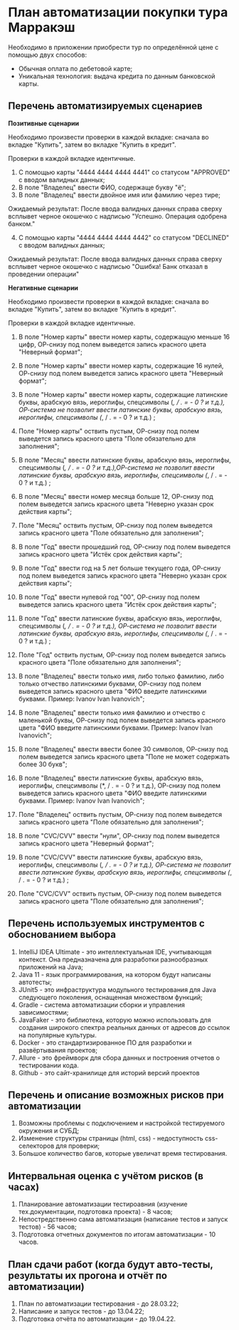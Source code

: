 # План автоматизации покупки тура Марракэш
Необходимо в приложении приобрести тур по определённой цене с помощью двух способов:

- Обычная оплата по дебетовой карте;
- Уникальная технология: выдача кредита по данным банковской карты.
## Перечень автоматизируемых сценариев

**Позитивные сценарии**

Необходимо произвести проверки в каждой вкладке: сначала во вкладке "Купить", затем во вкладке "Купить в кредит". 

Проверки в каждой вкладке идентичные.

1. С помощью карты "4444 4444 4444 4441" со статусом "APPROVED" с вводом валидных данных;
2. В поле "Владелец" ввести ФИО, содержаще букву "ё";
3. В поле "Владелец" ввести двойное имя или фамилию через тире;


Ожидаемый результат: После ввода валидных данных справа сверху всплывет черное окошечко с надписью "Успешно. Операция одобрена банком."

4. С помощью карты "4444 4444 4444 4442" со статусом "DECLINED" с вводом валидных данных;

Ожидаемый результат: После ввода валидных данных справа сверху всплывет черное окошечко с надписью "Ошибка! Банк отказал в проведении операции"  


**Негативные сценарии**

Необходимо произвести проверки в каждой вкладке: сначала во вкладке "Купить", затем во вкладке "Купить в кредит". 

Проверки в каждой вкладке идентичные.

1. В поле "Номер карты" ввести номер карты, содержащую меньше 16 цифр, ОР-снизу под полем выведется запись красного цвета "Неверный формат";
2. В поле "Номер карты" ввести номер карты, содержащие 16 нулей, ОР-снизу под полем выведется запись красного цвета "Неверный формат";
3. В поле "Номер карты" ввести номер карты, содержащие латинские буквы, арабскую вязь, иероглифы, спецсимволы (*, / . = - 0 ? и т.д.), ОР-система не позволит ввести латинские буквы, арабскую вязь, иероглифы, спецсимволы (*, / . = - 0 ? и т.д.) ;
4. Поле "Номер карты" оствить пустым,  ОР-снизу под полем выведется запись красного цвета "Поле обязательно для заполнения"; 


5. В поле "Месяц" ввести латинские буквы, арабскую вязь, иероглифы, спецсимволы (*, / . = - 0 ? и т.д.),ОР-система не позволит ввести латинские буквы, арабскую вязь, иероглифы, спецсимволы (*, / . = - 0 ? и т.д.) ;
6. В поле "Месяц" ввести  номер месяца больше 12, ОР-снизу под полем выведется запись красного цвета "Неверно указан срок действия карты";
7. Поле "Месяц" оствить пустым,  ОР-снизу под полем выведется запись красного цвета "Поле обязательно для заполнения";


8. В поле "Год" ввести прошедший год, ОР-снизу под полем выведется запись красного цвета "Истёк срок действия карты"; 
9. В поле "Год" ввести год на 5 лет больше текущего года, ОР-снизу под полем выведется запись красного цвета "Неверно указан срок действия карты";
10. В поле "Год" ввести нулевой год "00", ОР-снизу под полем выведется запись красного цвета "Истёк срок действия карты"; 
11. В поле "Год" ввести латинские буквы, арабскую вязь, иероглифы, спецсимволы (*, / . = - 0 ? и т.д.), ОР-система не позволит ввести латинские буквы, арабскую вязь, иероглифы, спецсимволы (*, / . = - 0 ? и т.д.) ;
12. Поле "Год" оствить пустым,  ОР-снизу под полем выведется запись красного цвета "Поле обязательно для заполнения";


13. В поле "Владелец" ввести только имя, либо только фамилию, либо только отчество латинскими буквами, ОР-снизу под полем выведется запись красного цвета "ФИО введите латинскими буквами.
    Пример: Ivanov Ivan Ivanovich";
14. В поле "Владелец" ввести только имя фамилию и отчество с маленькой буквы, ОР-снизу под полем выведется запись красного цвета "ФИО введите латинскими буквами.
    Пример: Ivanov Ivan Ivanovich";
15. В поле "Владелец" ввести  ввести более 30 символов,  ОР-снизу под полем выведется запись красного цвета "Поле не может содержать более 30 букв";
16. В поле "Владелец" ввести  латинские буквы, арабскую вязь, иероглифы, спецсимволы (*, / . = - 0 ? и т.д.), ОР-снизу под полем выведется запись красного цвета "ФИО введите латинскими буквами.
    Пример: Ivanov Ivan Ivanovich";
17. Поле "Владелец" оствить пустым,  ОР-снизу под полем выведется запись красного цвета "Поле обязательно для заполнения";


18. В поле "CVC/CVV" ввести "нули", ОР-снизу под полем выведется запись красного цвета  "Неверный формат"; 
19. В поле "CVC/CVV" ввести латинские буквы, арабскую вязь, иероглифы, спецсимволы (*, / . = - 0 ? и т.д.), ОР-система не позволит ввести латинские буквы, арабскую вязь, иероглифы, спецсимволы (*, / . = - 0 ? и т.д.) ;
20. Поле "CVC/CVV" оствить пустым,  ОР-снизу под полем выведется запись красного цвета "Поле обязательно для заполнения";

## Перечень используемых инструментов с обоснованием выбора
1. IntelliJ IDEA Ultimate - это интеллектуальная IDE, учитывающая контекст. Она предназначена для разработки разнообразных приложений на Java;
2. Java 11 - язык программирования, на котором будут написаны автотесты;
3. JUnit5 - это инфраструктура модульного тестирования для Java следующего поколения, оснащенная множеством функций;
4. Gradle - система автоматизации сборки и управления зависимостями;
5. JavaFaker - это библиотека, которую можно использовать для создания широкого спектра реальных данных от адресов до ссылок на популярные культуры.
6. Docker - это стандартизированное ПО для разработки и развёртывания проектов;
7. Allure - это фреймворк для сбора данных и построения отчетов о тестировании кода.
8. Github -  это сайт-хранилище для историй версий проектов

## Перечень и описание возможных рисков при автоматизации

1. Возможны проблемы с подключением и настройкой тестируемого окружения и СУБД;
2. Изменение структуры страницы (html, css) - недоступность css-селекторов для проверки;
3. Большое количество багов, которые увеличат время тестирования.


## Интервальная оценка с учётом рисков (в часах)

1. Планирование автоматизации тестироавния (изучение тех.документации, подготовка проекта) - 8 часов;
2. Непостредственно сама автоматизация (написание тестов и запуск тестов) - 56 часов;
3. Подготовка отчетных документов по итогам автоматизации - 10 часов.

## План сдачи работ (когда будут авто-тесты, результаты их прогона и отчёт по автоматизации)

1. План по автоматизации тестирования - до 28.03.22;
2. Написание и запуск тестов - до 13.04.22;
3. Подготовка отчёта по автоматизации  - до 19.04.22.